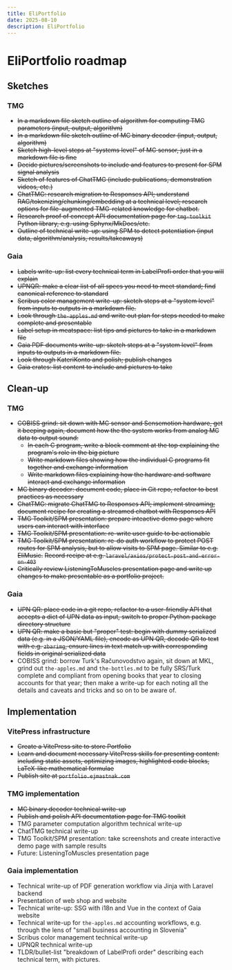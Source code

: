 ```yaml
---
title: EliPortfolio
date: 2025-08-10
description: EliPortfolio
---
```


# EliPortfolio roadmap

## Sketches

### TMG

- ~~In a markdown file sketch outline of algorithm for computing TMG parameters (input, output, algorithm)~~
- ~~In a markdown file sketch outline of MC binary decoder (input, output, algorithm)~~
- ~~Sketch high-level steps at "systems level" of MC sensor, just in a markdown file is fine~~
- ~~Decide pictures/screenshots to include and features to present for SPM signal analysis~~
- ~~Sketch of features of ChatTMG (include publications, demonstration videos, etc.)~~
- ~~ChatTMG: research migration to Responses API; understand RAG/tokenizing/chunking/embedding at a technical level; research options for file-augmented TMG-related knowledge for chatbot.~~
- ~~Research proof of concept API documentation page for `tmg-toolkit` Python library, e.g. using Sphynx/MkDocs/etc.~~
- ~~Outline of technical write-up: using SPM to detect potentiation (input data, algorithm/analysis, results/takeaways)~~

### Gaia

- ~~Labels write-up: list every technical term in LabelProfi order that you will explain~~
- ~~UPNQR: make a clear list of all specs you need to meet standard; find canonical reference to standard~~
- ~~Scribus color management write-up: sketch steps at a "system level" from inputs to outputs in a markdown file.~~
- ~~Look through `the-apples.md` and write out plan for steps needed to make complete and presentable~~
- ~~Label setup in meatspace: list tips and pictures to take in a markdown file~~
- ~~Gaia PDF documents write-up: sketch steps at a "system level" from inputs to outputs in a markdown file.~~
- ~~Look through KateriKonto and polish; publish changes~~
- ~~Gaia crates: list content to include and pictures to take~~

## Clean-up

### TMG

- ~~COBISS grind: sit down with MC sensor and Sensemotion hardware, get it beeping again, document how the the system works from analog MC data to output sound:~~
  - ~~In each C program, write a block comment at the top explaining the program's role in the big picture~~
  - ~~Write markdown files showing how the individual C programs fit together and exchange information~~
  - ~~Write markdown files explaining how the hardware and software interact and exchange information~~
- ~~MC binary decoder: document code, place in Git repo, refactor to best practices as necessary~~
- ~~ChatTMG: migrate ChatTMG to Responses API; implement streaming; document recipe for creating a streamed chatbot with Responses API~~
- ~~TMG Toolkit/SPM presentation: prepare inteactive demo page where users can interact with interface~~
- ~~TMG Toolkit/SPM presentation: re-write user guide to be actionable~~
- ~~TMG Toolkit/SPM presentation: re-do auth workflow to protect POST routes for SPM analysis, but to allow visits to SPM page. Similar to e.g. EliMusic.~~
  ~~Record recipe at e.g. `laravel/axios/protect-post-and-error-on-403`~~
- ~~Critically review ListeningToMuscles presentation page and write up changes to make presentable as a portfolio project.~~

### Gaia

- ~~UPN QR: place code in a git repo, refactor to a user-friendly API that accepts a dict of UPN data as input, switch to proper Python package directory structure~~
- ~~UPN QR: make a basic but "proper" test: begin with dummy serialized data (e.g. in a JSON/YAML file), encode as UPN QR, decode QR to text with e.g. `zbarimg`, ensure lines in text match up with corresponding fields in original serialized data~~
- COBISS grind: borrow Turk's Računovodstvo again, sit down at MKL, grind out `the-apples.md` and `the-bottles.md` to be fully SRS/Turk complete and compliant from opening books that year to closing accounts for that year; then make a write-up for each noting all the details and caveats and tricks and so on to be aware of.

## Implementation

### VitePress infrastructure

- ~~Create a VitePress site to store Portfolio~~
- ~~Learn and document necessary VitePress skills for presenting content: including static assets, optimizing images, highlighted code blocks, LaTeX-like mathematical formulae~~
- ~~Publish site at `portfolio.ejmastnak.com`~~

### TMG implementation

- ~~MC binary decoder technical write-up~~
- ~~Publish and polish API documentation page for TMG toolkit~~
- TMG parameter computation algorithm technical write-up
- ChatTMG technical write-up
- TMG Toolkit/SPM presentation: take screenshots and create interactive demo page with sample results
- Future: ListeningToMuscles presentation page 

### Gaia implementation

- Technical write-up of PDF generation workflow via Jinja with Laravel backend
- Presentation of web shop and website
- Technical write-up: SSG with i18n and Vue in the context of Gaia website
- Technical write-up for `the-apples.md` accounting workflows, e.g. through the lens of "small business accounting in Slovenia"
- Scribus color management technical write-up
- UPNQR technical write-up
- TLDR/bullet-list "breakdown of LabelProfi order" describing each technical term, with pictures.
